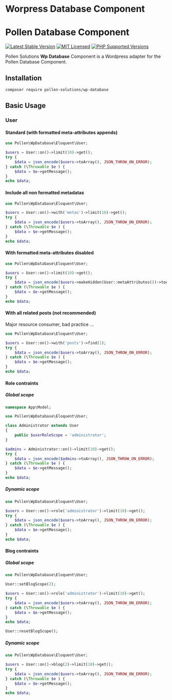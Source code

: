# Worpress Database Component

# Pollen Database Component

[![Latest Stable Version](https://img.shields.io/packagist/v/pollen-solutions/wp-database.svg?style=for-the-badge)](https://packagist.org/packages/pollen-solutions/wp-database)
[![MIT Licensed](https://img.shields.io/badge/license-MIT-green?style=for-the-badge)](LICENSE.md)
[![PHP Supported Versions](https://img.shields.io/badge/PHP->=7.0-8892BF?style=for-the-badge&logo=php)](https://www.php.net/supported-versions.php)

Pollen Solutions **Wp Database** Component is a Wordpress adapter for the Pollen Database Component.

## Installation

```bash
composer require pollen-solutions/wp-database
```

## Basic Usage

### User

#### Standard (with formatted meta-attributes appends)

```php
use Pollen\WpDatabase\Eloquent\User;

$users = User::on()->limit(10)->get();
try {
    $data = json_encode($users->toArray(), JSON_THROW_ON_ERROR);
} catch (\Throwable $e ) {
    $data = $e->getMessage();
}
echo $data;
```

#### Include all non formatted metadatas

```php
use Pollen\WpDatabase\Eloquent\User;

$users = User::on()->with('metas')->limit(10)->get();
try {
    $data = json_encode($users->toArray(), JSON_THROW_ON_ERROR);
} catch (\Throwable $e ) {
    $data = $e->getMessage();
}
echo $data;
```

#### With formatted meta-attributes disabled

```php
use Pollen\WpDatabase\Eloquent\User;

$users = User::on()->limit(10)->get();
try {
    $data = json_encode($users->makeHidden(User::metaAttributes())->toArray(), JSON_THROW_ON_ERROR);
} catch (\Throwable $e ) {
    $data = $e->getMessage();
}
echo $data;

```

#### With all related posts (not recommended)

Major resource consumer, bad practice ...

```php
use Pollen\WpDatabase\Eloquent\User;

$users = User::on()->with('posts')->find(1);
try {
    $data = json_encode($users->toArray(), JSON_THROW_ON_ERROR);
} catch (\Throwable $e ) {
    $data = $e->getMessage();
}
echo $data;

```

#### Role contraints

##### Global scope

```php
namespace App\Model;

use Pollen\WpDatabase\Eloquent\User;

class Administrator extends User
{
    public $userRoleScope = 'administrator';
}

$admins = Administrator::on()->limit(10)->get();
try {
    $data = json_encode($admins->toArray(), JSON_THROW_ON_ERROR);
} catch (\Throwable $e ) {
    $data = $e->getMessage();
}
echo $data;

```

##### Dynamic scope 

```php
use Pollen\WpDatabase\Eloquent\User;

$users = User::on()->role('administrator')->limit(10)->get();
try {
    $data = json_encode($users->toArray(), JSON_THROW_ON_ERROR);
} catch (\Throwable $e ) {
    $data = $e->getMessage();
}
echo $data;

```

#### Blog contraints

##### Global scope

```php
use Pollen\WpDatabase\Eloquent\User;

User::setBlogScope(2);

$users = User::on()->role('administrator')->limit(10)->get();
try {
    $data = json_encode($users->toArray(), JSON_THROW_ON_ERROR);
} catch (\Throwable $e ) {
    $data = $e->getMessage();
}
echo $data;

User::resetBlogScope();

```

##### Dynamic scope

```php
use Pollen\WpDatabase\Eloquent\User;

$users = User::on()->blog(2)->limit(10)->get();
try {
    $data = json_encode($users->toArray(), JSON_THROW_ON_ERROR);
} catch (\Throwable $e ) {
    $data = $e->getMessage();
}
echo $data;

```
